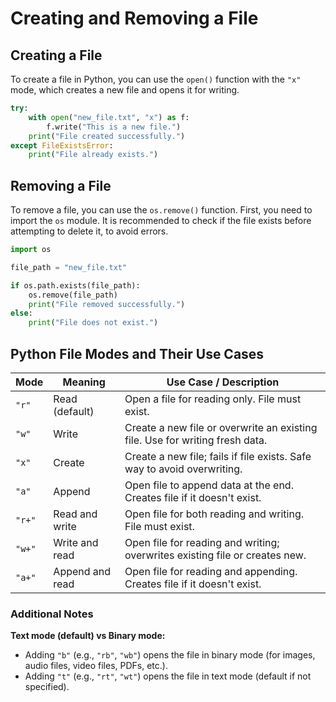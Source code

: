 # Creating and Removing a File

## Creating a File

To create a file in Python, you can use the `open()` function with the `"x"` mode, which creates a new file and opens it for writing.

```python
try:
    with open("new_file.txt", "x") as f:
        f.write("This is a new file.")
    print("File created successfully.")
except FileExistsError:
    print("File already exists.")
```

## Removing a File

To remove a file, you can use the `os.remove()` function. First, you need to import the `os` module. It is recommended to check if the file exists before attempting to delete it, to avoid errors.

```python
import os

file_path = "new_file.txt"

if os.path.exists(file_path):
    os.remove(file_path)
    print("File removed successfully.")
else:
    print("File does not exist.")
```
## Python File Modes and Their Use Cases

| Mode  | Meaning         | Use Case / Description                                                                 |
|-------|-----------------|-----------------------------------------------------------------------------------------|
| `"r"` | Read (default)  | Open a file for reading only. File must exist.                                          |
| `"w"` | Write           | Create a new file or overwrite an existing file. Use for writing fresh data.           |
| `"x"` | Create          | Create a new file; fails if file exists. Safe way to avoid overwriting.                |
| `"a"` | Append          | Open file to append data at the end. Creates file if it doesn't exist.                 |
| `"r+"`| Read and write  | Open file for both reading and writing. File must exist.                               |
| `"w+"`| Write and read  | Open file for reading and writing; overwrites existing file or creates new.            |
| `"a+"`| Append and read | Open file for reading and appending. Creates file if it doesn't exist.                 |

### Additional Notes

**Text mode (default) vs Binary mode:**

- Adding `"b"` (e.g., `"rb"`, `"wb"`) opens the file in binary mode (for images, audio files, video files, PDFs, etc.).
- Adding `"t"` (e.g., `"rt"`, `"wt"`) opens the file in text mode (default if not specified).
